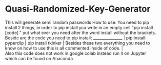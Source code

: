 # Quasi-Randomized-Key-Generator
This will generate semi random passwords 
How to use:
You need to pip install 2 things, in order to pip install you write in an empty cell "pip install [code] " put what ever you need after the word install without the brackets. Beside are the code you need to pip install: _______________
 | pip install pyperclip
 | pip install tkinker | 
         Besides these two everything you need to know on how to use this is all commented inside of code. |  
         Also this code does not work in google colab instead run it on Jupyter which can be found on Anaconda
